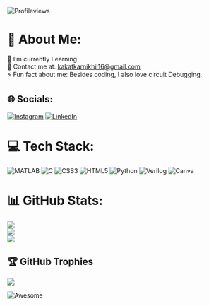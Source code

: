 ![Profileviews](https://komarev.com/ghpvc/?username=your-github-NikhilNKakatkar&style=plastic)
# 💫 About Me: 
 🔭 I’m currently Learning<br>💬 Contact me at: kakatkarnikhil16@gmail.com<br>⚡ Fun fact about me: Besides coding, I also love circuit Debugging. 
  
  
 ## 🌐 Socials: 
 [![Instagram](https://img.shields.io/badge/Instagram-%23E4405F.svg?&style=plastic&logo=Instagram&logoColor=white)]() [![LinkedIn](https://img.shields.io/badge/LinkedIn-%230077B5.svg?&style=plastic&logo=linkedin&logoColor=white)](https://www.linkedin.com/in/aditya-puri-268251245/)  
  
 # 💻 Tech Stack:
![MATLAB](https://img.shields.io/badge/MATLAB-R2022b-orange.svg?style=plastic&logo=matlab&logocolor=orange)
 ![C](https://img.shields.io/badge/c-%2300599C.svg?style=plastic&logo=c&logoColor=white) ![CSS3](https://img.shields.io/badge/css3-%231572B6.svg?style=plastic&logo=css3&logoColor=white) ![HTML5](https://img.shields.io/badge/html5-%23E34F26.svg?style=plastic&logo=html5&logoColor=white) ![Python](https://img.shields.io/badge/python-3670A0?style=plastic&logo=python&logoColor=ffdd54) 
![Verilog](https://img.shields.io/badge/Verilog-Active-brightgreen.svg?style=plastic)
 ![Canva](https://img.shields.io/badge/Canva-%2300C4CC.svg?style=plastic&logo=Canva&logoColor=white)
 # 📊 GitHub Stats: 
 ![](https://github-readme-stats.vercel.app/api?username=NikhilNKakatkar&theme=dark&hide_border=false&include_all_commits=false&count_private=false)<br/> 
 ![](https://github-readme-streak-stats.herokuapp.com/?user=NikhilNKakatkar&theme=dark&hide_border=false)<br/> 
 ![](https://github-readme-stats.vercel.app/api/top-langs/?username=NikhilNKakatkar&theme=dark&hide_border=false&include_all_commits=false&count_private=false) 
  
 ## 🏆 GitHub Trophies 
 ![](https://github-profile-trophy.vercel.app/?username=NikhilNKakatkar&theme=radical&no-frame=false&no-bg=true&margin-w=4) 
  

![Awesome](https://awesome.re/badge.svg)
